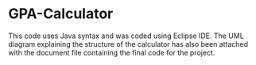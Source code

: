 # GPA-Calculator

This code uses Java syntax and was coded using Eclipse IDE.
The UML diagram explaining the structure of the calculator has also been attached with the document file containing the final code for the project.
